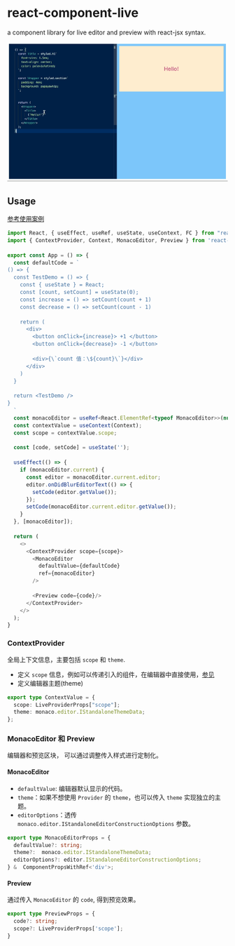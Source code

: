 # react-component-live
a component library for live editor and preview with react-jsx syntax.

<img src="https://raw.githubusercontent.com/m7yue/react-component-live/main/packages/lib/assets/use.gif" width=750/>

## Usage
[参考使用案例](https://github.com/m7yue/react-component-live/blob/main/packages/demo/src/App.tsx)
```ts
import React, { useEffect, useRef, useState, useContext, FC } from "react";
import { ContextProvider, Context, MonacoEditor, Preview } from 'react-component-live'

export const App = () => {
  const defaultCode = `
() => {
  const TestDemo = () => {
    const { useState } = React;
    const [count, setCount] = useState(0);
    const increase = () => setCount(count + 1)
    const decrease = () => setCount(count - 1)

    return (
      <div>
        <button onClick={increase}> +1 </button>
        <button onClick={decrease}> -1 </button>

        <div>{\`count 值：\${count}\`}</div>
      </div>
    )
  }

  return <TestDemo />
}
  `
  const monacoEditor = useRef<React.ElementRef<typeof MonacoEditor>>(null);
  const contextValue = useContext(Context);
  const scope = contextValue.scope;

  const [code, setCode] = useState('');

  useEffect(() => {
    if (monacoEditor.current) {
      const editor = monacoEditor.current.editor;
      editor.onDidBlurEditorText(() => {
        setCode(editor.getValue());
      });
      setCode(monacoEditor.current.editor.getValue());
    }
  }, [monacoEditor]);

  return (
    <>
      <ContextProvider scope={scope}>
        <MonacoEditor
          defaultValue={defaultCode}
          ref={monacoEditor}
        />

        <Preview code={code}/>
      </ContextProvider>
    </>
  );
}
```

### ContextProvider
全局上下文信息，主要包括 `scope` 和 `theme`.
- 定义 `scope` 信息，例如可以传递引入的组件，在编辑器中直接使用，[参见](https://github.com/FormidableLabs/react-live#how-does-the-scope-work)
- 定义编辑器主题(theme)
```ts
export type ContextValue = {
  scope: LiveProviderProps["scope"];
  theme: monaco.editor.IStandaloneThemeData;
};
```

### MonacoEditor 和 Preview
编辑器和预览区块， 可以通过调整传入样式进行定制化。
#### MonacoEditor
- `defaultValue`: 编辑器默认显示的代码。
- `theme`：如果不想使用 `Provider` 的 `theme`，也可以传入 `theme` 实现独立的主题。
- `editorOptions`：透传 `monaco.editor.IStandaloneEditorConstructionOptions` 参数。
```ts
export type MonacoEditorProps = {
  defaultValue?: string;
  theme?:  monaco.editor.IStandaloneThemeData;
  editorOptions?: editor.IStandaloneEditorConstructionOptions;
} &  ComponentPropsWithRef<'div'>;
```

#### Preview
通过传入 `MonacoEditor` 的 `code`, 得到预览效果。
```ts
export type PreviewProps = {
  code?: string;
  scope?: LiveProviderProps['scope'];
}
```



